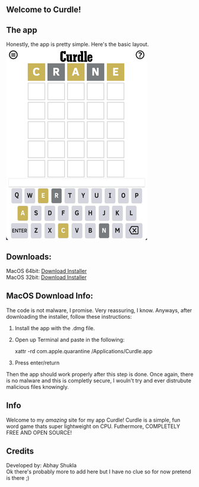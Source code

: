 ## Welcome to Curdle!

## The app
Honestly, the app is pretty simple. Here's the basic layout.<br/>
![Layout](CurdleUI.png)

## Downloads:
MacOS 64bit: <a href="INSTALLERCurdle-x64.zip">Download Installer</a> <br/>
MacOS 32bit: [Download Installer](https://www.apple.com/shop/buy-mac) <br/>

## MacOS Download Info:
The code is not malware, I promise. Very reassuring, I know. Anyways, after downloading the installer, follow these instructions:

1. Install the app with the .dmg file.
2. Open up Terminal and paste in the following:
    
    xattr -rd com.apple.quarantine /Applications/Curdle.app
    
3. Press enter/return

Then the app should work properly after this step is done. Once again, there is no malware and this is completly secure, I wouln't try and ever distrubute malicious files knowingly.

## Info
Welcome to my *amazing* site for my app Curdle! Curdle is a simple, fun word game thats super lightweight on CPU. Futhermore, COMPLETELY FREE AND OPEN SOURCE!

## Credits
Developed by: Abhay Shukla <br/>
Ok there's probably more to add here but I have no clue so for now pretend is there ;)

